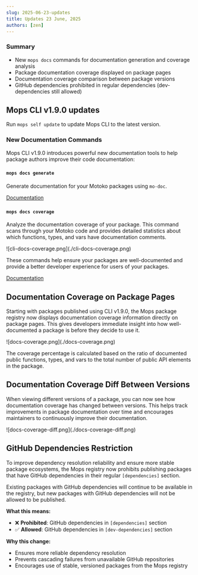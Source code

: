 ```yaml
---
slug: 2025-06-23-updates
title: Updates 23 June, 2025
authors: [zen]
---
```


### Summary
- New `mops docs` commands for documentation generation and coverage analysis
- Package documentation coverage displayed on package pages
- Documentation coverage comparison between package versions
- GitHub dependencies prohibited in regular dependencies (dev-dependencies still allowed)

<!-- truncate -->

## Mops CLI v1.9.0 updates

Run `mops self update` to update Mops CLI to the latest version.

### New Documentation Commands

Mops CLI v1.9.0 introduces powerful new documentation tools to help package authors improve their code documentation:

#### `mops docs generate`
Generate documentation for your Motoko packages using `mo-doc`.

[Documentation](https://docs.mops.one/cli/mops-docs-generate)

#### `mops docs coverage`
Analyze the documentation coverage of your package. This command scans through your Motoko code and provides detailed statistics about which functions, types, and vars have documentation comments.

<div style={{maxWidth: '500px', margin: '0 auto'}}>![cli-docs-coverage.png](./cli-docs-coverage.png)</div>

These commands help ensure your packages are well-documented and provide a better developer experience for users of your packages.

[Documentation](https://docs.mops.one/cli/mops-docs-coverage)

## Documentation Coverage on Package Pages

Starting with packages published using CLI v1.9.0, the Mops package registry now displays documentation coverage information directly on package pages. This gives developers immediate insight into how well-documented a package is before they decide to use it.

<div style={{maxWidth: '400px', margin: '0 auto'}}>![docs-coverage.png](./docs-coverage.png)</div>

The coverage percentage is calculated based on the ratio of documented public functions, types, and vars to the total number of public API elements in the package.

## Documentation Coverage Diff Between Versions

When viewing different versions of a package, you can now see how documentation coverage has changed between versions. This helps track improvements in package documentation over time and encourages maintainers to continuously improve their documentation.

<div style={{maxWidth: '600px', margin: '0 auto'}}>![docs-coverage-diff.png](./docs-coverage-diff.png)</div>

## GitHub Dependencies Restriction

To improve dependency resolution reliability and ensure more stable package ecosystems, the Mops registry now prohibits publishing packages that have GitHub dependencies in their regular `[dependencies]` section.

Existing packages with GitHub dependencies will continue to be available in the registry, but new packages with GitHub dependencies will not be allowed to be published.

**What this means:**
- ❌ **Prohibited**: GitHub dependencies in `[dependencies]` section
- ✅ **Allowed**: GitHub dependencies in `[dev-dependencies]` section

**Why this change:**
- Ensures more reliable dependency resolution
- Prevents cascading failures from unavailable GitHub repositories
- Encourages use of stable, versioned packages from the Mops registry